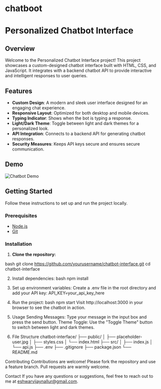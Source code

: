 # chatboot
# Personalized Chatbot Interface

## Overview

Welcome to the Personalized Chatbot Interface project! This project showcases a custom-designed chatbot interface built with HTML, CSS, and JavaScript. It integrates with a backend chatbot API to provide interactive and intelligent responses to user queries.

## Features

- **Custom Design**: A modern and sleek user interface designed for an engaging chat experience.
- **Responsive Layout**: Optimized for both desktop and mobile devices.
- **Typing Indicator**: Shows when the bot is typing a response.
- **Light/Dark Theme**: Toggle between light and dark themes for a personalized look.
- **API Integration**: Connects to a backend API for generating chatbot responses.
- **Security Measures**: Keeps API keys secure and ensures secure communication.

## Demo

![Chatbot Demo](demo-screenshot.png)

## Getting Started

Follow these instructions to set up and run the project locally.

### Prerequisites

- [Node.js](https://nodejs.org/)
- [Git](https://git-scm.com/)

### Installation

1. **Clone the repository:**

bash
git clone https://github.com/yourusername/chatbot-interface.git
cd chatbot-interface

2. Install dependencies:
bash
npm install

3. Set up environment variables:
Create a .env file in the root directory and add your API key:
API_KEY=your_api_key_here

4. Run the project:
bash
npm start
Visit http://localhost:3000 in your browser to see the chatbot in action.

5. Usage
Sending Messages: Type your message in the input box and press the send button.
Theme Toggle: Use the "Toggle Theme" button to switch between light and dark themes.

6. File Structure
chatbot-interface/
├── public/
│   ├── placeholder-user.jpg
│   ├── styles.css
│   └── index.html
├── src/
│   ├── index.js
│   └── api.js
├── .env
├── .gitignore
├── package.json
└── README.md

Contributing
Contributions are welcome! Please fork the repository and use a feature branch. Pull requests are warmly welcome.

Contact
If you have any questions or suggestions, feel free to reach out to me at eshwarvijaynallur@gmail.com.
